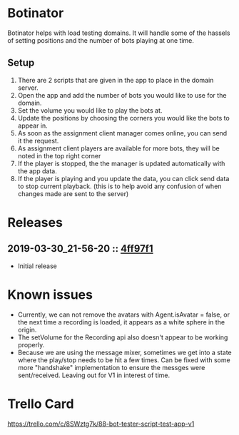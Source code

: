 # Botinator
Botinator helps with load testing domains.  It will handle some of the hassels of setting positions and the number of bots playing at one time. 

## Setup
1. There are 2 scripts that are given in the app to place in the domain server. 
2. Open the app and add the number of bots you would like to use for the domain.
3. Set the volume you would like to play the bots at.  
4. Update the positions by choosing the corners you would like the bots to appear in. 
5. As soon as the assignment client manager comes online, you can send it the request. 
6. As assignment client players are available for more bots, they will be noted in the top right corner
7. If the player is stopped, the the manager is updated automatically with the app data. 
8. If the player is playing and you update the data, you can click send data to stop current playback. (this is to help avoid any confusion of when changes made are sent to the server)

# Releases

## 2019-03-30_21-56-20 :: [4ff97f1](https://github.com/highfidelity/hifi-content/commit/4ff97f1)
- Initial release

# Known issues
- Currently, we can not remove the avatars with Agent.isAvatar = false, or the next time a recording is loaded, it appears as a white sphere in the origin.
- The setVolume for the Recording api also doesn't appear to be working properly.  
- Because we are using the message mixer, sometimes we get into a state where the play/stop needs to be hit a few times.  Can be fixed with some more "handshake" implementation to ensure the messges were sent/received.  Leaving out for V1 in interest of time.

# Trello Card
https://trello.com/c/8SWztg7k/88-bot-tester-script-test-app-v1
